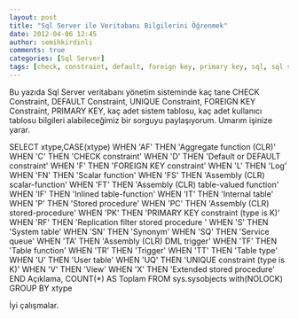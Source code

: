 ```yaml
---
layout: post
title: "Sql Server ile Veritabanı Bilgilerini Öğrenmek"
date: 2012-04-06 12:45
author: semihkirdinli
comments: true
categories: [Sql Server]
tags: [check, constraint, default, foreign key, primary key, sql, sql server, sql server 2008, unique, veritabanı, veritabanı bilgileri öğrenmek]
---
```

Bu yazıda Sql Server veritabanı yönetim sisteminde kaç tane CHECK Constraint, DEFAULT Constraint, UNIQUE Constraint, FOREIGN KEY Constraint, PRIMARY KEY, kaç adet sistem tablosu, kaç adet kullanıcı tablosu bilgileri alabileceğimiz bir sorguyu paylaşıyorum. Umarım işinize yarar.


SELECT xtype,CASE(xtype)
    WHEN 'AF' THEN 'Aggregate function (CLR)'
    WHEN 'C' THEN 'CHECK constraint'
    WHEN 'D' THEN 'Default or DEFAULT constraint'
    WHEN 'F' THEN 'FOREIGN KEY constraint'
    WHEN 'L' THEN 'Log'
    WHEN 'FN' THEN 'Scalar function'
    WHEN 'FS' THEN 'Assembly (CLR) scalar-function'
    WHEN 'FT' THEN 'Assembly (CLR) table-valued function'
    WHEN 'IF' THEN 'Inlined table-function'
    WHEN 'IT' THEN 'Internal table'
    WHEN 'P' THEN 'Stored procedure'
    WHEN 'PC' THEN 'Assembly (CLR) stored-procedure'
    WHEN 'PK' THEN 'PRIMARY KEY constraint (type is K)'
    WHEN 'RF' THEN 'Replication filter stored procedure '
    WHEN 'S' THEN 'System table'
    WHEN 'SN' THEN 'Synonym'
    WHEN 'SQ' THEN 'Service queue'
    WHEN 'TA' THEN 'Assembly (CLR) DML trigger'
    WHEN 'TF' THEN 'Table function'
    WHEN 'TR' THEN 'Trigger'
    WHEN 'TT' THEN 'Table type'
    WHEN 'U' THEN 'User table'
    WHEN 'UQ' THEN 'UNIQUE constraint (type is K)'
    WHEN 'V' THEN 'View'
    WHEN 'X' THEN 'Extended stored procedure'
    END Açıklama,
    COUNT(*) AS Toplam FROM sys.sysobjects with(NOLOCK)
    GROUP BY xtype

  
 İyi çalışmalar.
